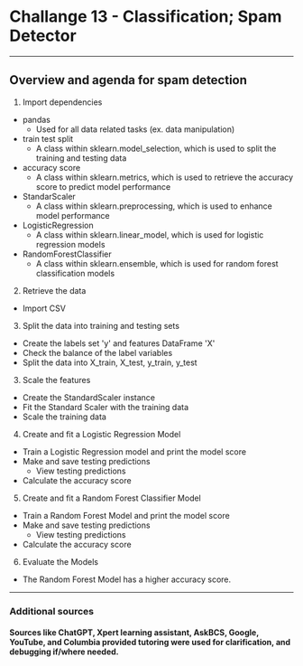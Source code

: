 # Challange 13 - Classification; Spam Detector
--------
## Overview and agenda for spam detection
1. Import dependencies
- pandas
  - Used for all data related tasks (ex. data manipulation)
- train test split
  - A class within sklearn.model_selection, which is used to split the training and testing data
- accuracy score
  - A class within sklearn.metrics, which is used to retrieve the accuracy score to predict model performance
- StandarScaler
  - A class within sklearn.preprocessing, which is used to enhance model performance
- LogisticRegression
  - A class within sklearn.linear_model, which is used for logistic regression models
- RandomForestClassifier
  - A class within sklearn.ensemble, which is used for random forest classification models
2. Retrieve the data
- Import CSV
3. Split the data into training and testing sets
- Create the labels set 'y' and features DataFrame 'X'
- Check the balance of the label variables
- Split the data into X_train, X_test, y_train, y_test
3. Scale the features
- Create the StandardScaler instance
- Fit the Standard Scaler with the training data
- Scale the training data
4. Create and fit a Logistic Regression Model
- Train a Logistic Regression model and print the model score
- Make and save testing predictions
  - View testing predictions
- Calculate the accuracy score
5. Create and fit a Random Forest Classifier Model
- Train a Random Forest Model and print the model score
- Make and save testing predictions
  - View testing predictions
- Calculate the accuracy score
6. Evaluate the Models
- The Random Forest Model has a higher accuracy score.
-----------------
### Additional sources
#### Sources like ChatGPT, Xpert learning assistant, AskBCS, Google, YouTube, and Columbia provided tutoring were used for clarification, and debugging if/where needed.
